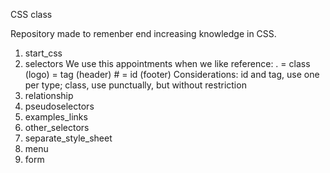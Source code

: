 CSS class

Repository made to remenber end increasing knowledge in CSS.

1) start_css
2) selectors
    We use this appointments when we like reference:
        . = class   (logo)
            = tag     (header)
        # = id      (footer)
        Considerations:
        id and tag, use one per type;
        class, use punctually, but without restriction
3) relationship
4) pseudoselectors
5) examples_links
6) other_selectors
7) separate_style_sheet
8) menu
9) form